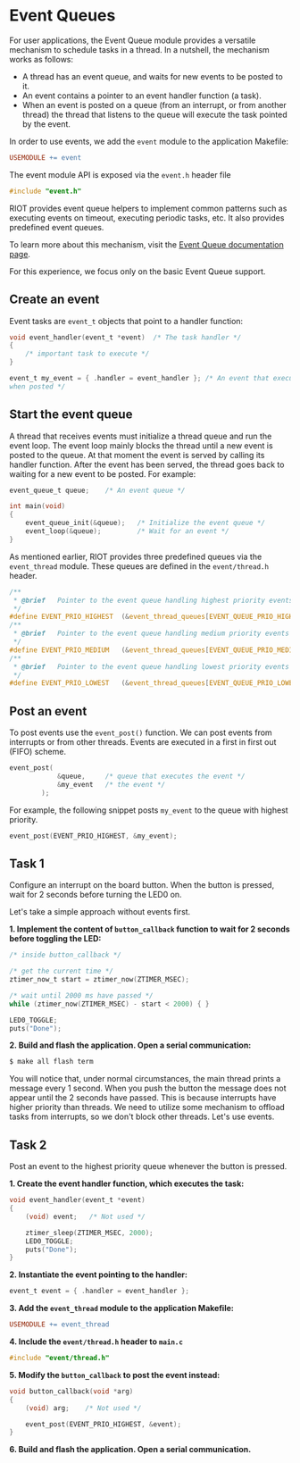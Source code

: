 # Event Queues

For user applications, the Event Queue module provides a versatile mechanism to
schedule tasks in a thread. In a nutshell, the mechanism works as follows:

- A thread has an event queue, and waits for new events to be posted to it.
- An event contains a pointer to an event handler function (a task).
- When an event is posted on a queue (from an interrupt, or from another thread)
the thread that listens to the queue will execute the task pointed by the event.

In order to use events, we add the `event` module to the application Makefile:
```Makefile
USEMODULE += event
```

The event module API is exposed via the `event.h` header file
```C
#include "event.h"
```

RIOT provides event queue helpers to implement common patterns such as
executing events on timeout, executing periodic tasks, etc. It also provides
predefined event queues.

To learn more about this mechanism, visit the
[Event Queue documentation page](https://doc.riot-os.org/group__sys__event.html).

For this experience, we focus only on the basic Event Queue support.

## Create an event

Event tasks are `event_t` objects that point to a handler function:
```C
void event_handler(event_t *event)  /* The task handler */
{
    /* important task to execute */
}

event_t my_event = { .handler = event_handler }; /* An event that executes `event_handler`
when posted */
```

## Start the event queue

A thread that receives events must initialize a thread queue and run the event
loop. The event loop mainly blocks the thread until a new event is posted to the
queue. At that moment the event is served by calling its handler function. After
the event has been served, the thread goes back to waiting for a new event to be
posted. For example:

```C
event_queue_t queue;    /* An event queue */

int main(void)
{
    event_queue_init(&queue);   /* Initialize the event queue */
    event_loop(&queue);         /* Wait for an event */
}
```

As mentioned earlier, RIOT provides three predefined queues via the
`event_thread` module. These queues are defined in the `event/thread.h` header.

```c
/**
 * @brief   Pointer to the event queue handling highest priority events
 */
#define EVENT_PRIO_HIGHEST  (&event_thread_queues[EVENT_QUEUE_PRIO_HIGHEST])
/**
 * @brief   Pointer to the event queue handling medium priority events
 */
#define EVENT_PRIO_MEDIUM   (&event_thread_queues[EVENT_QUEUE_PRIO_MEDIUM])
/**
 * @brief   Pointer to the event queue handling lowest priority events
 */
#define EVENT_PRIO_LOWEST   (&event_thread_queues[EVENT_QUEUE_PRIO_LOWEST])
```

## Post an event

To post events use the `event_post()` function. We can post events from interrupts
or from other threads. Events are executed in a first in first out (FIFO)
scheme.

```C
event_post(
            &queue,     /* queue that executes the event */
            &my_event   /* the event */
        );
```

For example, the following snippet posts `my_event` to the queue with highest
priority.

```c
event_post(EVENT_PRIO_HIGHEST, &my_event);
```

## Task 1

Configure an interrupt on the board button. When the button is pressed,
wait for 2 seconds before turning the LED0 on.

Let's take a simple approach without events first.

**1. Implement the content of `button_callback` function to wait for 2 seconds before toggling the LED:**
```C
/* inside button_callback */

/* get the current time */
ztimer_now_t start = ztimer_now(ZTIMER_MSEC);

/* wait until 2000 ms have passed */
while (ztimer_now(ZTIMER_MSEC) - start < 2000) { }

LED0_TOGGLE;
puts("Done");
```
**2. Build and flash the application. Open a serial communication:**
```sh
$ make all flash term
```

You will notice that, under normal circumstances, the main thread prints a
message every 1 second. When you push the button the message does not appear
until the 2 seconds have passed. This is because interrupts have higher priority
than threads. We need to utilize some mechanism to offload tasks from
interrupts, so we don't block other threads. Let's use events.

## Task 2

Post an event to the highest priority queue whenever the button is pressed.

**1. Create the event handler function, which executes the task:**
```C
void event_handler(event_t *event)
{
    (void) event;   /* Not used */

    ztimer_sleep(ZTIMER_MSEC, 2000);
    LED0_TOGGLE;
    puts("Done");
}
```

**2. Instantiate the event pointing to the handler:**
```C
event_t event = { .handler = event_handler };
```

**3. Add the `event_thread` module to the application Makefile:**

```Makefile
USEMODULE += event_thread
```

**4. Include the `event/thread.h` header to `main.c`**

```c
#include "event/thread.h"
```

**5. Modify the `button_callback` to post the event instead:**
```C
void button_callback(void *arg)
{
    (void) arg;    /* Not used */

    event_post(EVENT_PRIO_HIGHEST, &event);
}
```

**6. Build and flash the application. Open a serial communication.**
